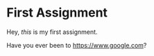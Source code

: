 # First Assignment

Hey, *this* is my first assignment. 

Have you ever been to https://www.google.com?